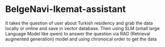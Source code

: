 # BelgeNavi-Ikemat-assistant
It takes the question of user about Turkish residency and grab the data locally or online and save in vector database. Then using SLM (small large Language Model like qwen) to answer the question via RAG (Retrieval augmented generation) model and using chronoical order to get the data
